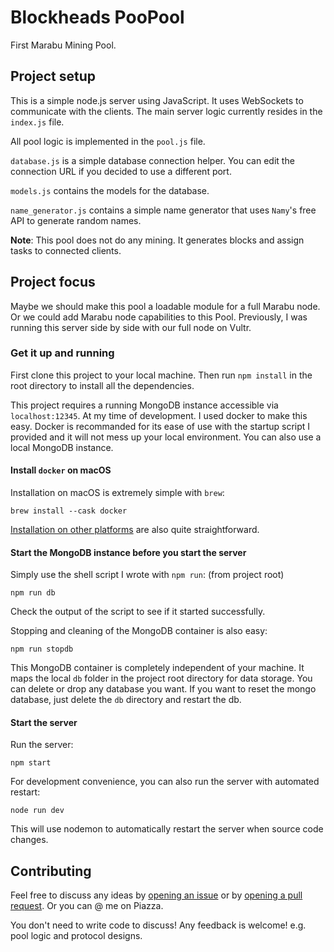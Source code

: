 # Blockheads PooPool

First Marabu Mining Pool.

## Project setup

This is a simple node.js server using JavaScript. It uses WebSockets to communicate with the clients. The main server logic currently resides in the `index.js` file.

All pool logic is implemented in the `pool.js` file.

`database.js` is a simple database connection helper. You can edit the connection URL if you decided to use a different port.

`models.js` contains the models for the database.

`name_generator.js` contains a simple name generator that uses `Namy`'s free API to generate random names.

**Note**: This pool does not do any mining. It generates blocks and assign tasks to connected clients.

## Project focus

Maybe we should make this pool a loadable module for a full Marabu node. Or we could add Marabu node capabilities to this Pool. Previously, I was running this server side by side with our full node on Vultr.

### Get it up and running

First clone this project to your local machine. Then run `npm install` in the root directory to install all the dependencies.

This project requires a running MongoDB instance accessible via `localhost:12345`. At my time of development. I used docker to make this easy. Docker is recommanded for its ease of use with the startup script I provided and it will not mess up your local environment. You can also use a local MongoDB instance.

#### Install `docker` on macOS

Installation on macOS is extremely simple with `brew`:

```shell
brew install --cask docker
```

[Installation on other platforms](https://docs.docker.com/get-started/) are also quite straightforward.

#### Start the MongoDB instance before you start the server

Simply use the shell script I wrote with `npm run`: (from project root)

```shell
npm run db
```

Check the output of the script to see if it started successfully.

Stopping and cleaning of the MongoDB container is also easy:

```shell
npm run stopdb
```

This MongoDB container is completely independent of your machine. It maps the local `db` folder in the project root directory for data storage. You can delete or drop any database you want. If you want to reset the mongo database, just delete the `db` directory and restart the db.

#### Start the server

Run the server:

```shell
npm start
```

For development convenience, you can also run the server with automated restart:

```shell
node run dev
```

This will use nodemon to automatically restart the server when source code changes.

## Contributing

Feel free to discuss any ideas by [opening an issue](https://github.com/EthanGeekFan/poopool/issues/new) or by [opening a pull request](https://github.com/EthanGeekFan/poopool/pulls). Or you can @ me on Piazza.

You don't need to write code to discuss! Any feedback is welcome! e.g. pool logic and protocol designs.
